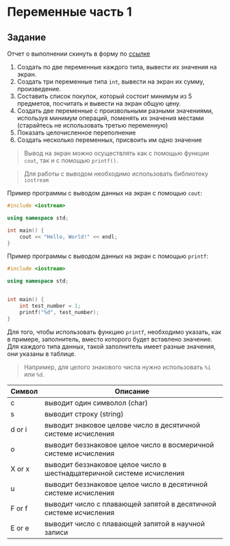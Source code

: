 # Переменные часть 1
## Задание
Отчет о выполнении скинуть в форму по [ссылке](https://forms.gle/w8zRhtG6wqNedrbK9)

1. Создать по две переменные каждого типа, вывести их значения на экран.
2. Создать три переменные типа `int`, вывести на экран их сумму, произведение.
3. Составить список покупок, который состоит минимум из 5 предметов, посчитать и вывести на экран общую цену.
4. Создать две переменные с произвольными разными значениями, используя минимум операций, поменять их значения местами (старайтесь не использовать третью переменную)
5. Показать целочисленное переполнение
6. Создать несколько переменных, присвоить им одно значение

> Вывод на экран можно осуществлять как с помощью функции `cout`, так и с помощью `printf()`.

> Для работы с выводом необходимо использовать библиотеку `iostream`

Пример программы с выводом данных на экран с помощью `cout`:
```cpp
#include <iostream>

using namespace std;

int main() {
    cout << "Hello, World!" << endl;
}
```

Пример программы с выводом данных на экран с помощью `printf`:
```cpp
#include <iostream>

using namespace std;


int main() {
    int test_number = 1;
    printf("%d", test_number);
}
```

Для того, чтобы использовать функцию `printf`, необходимо указать, как в примере, заполнитель, вместо которого будет вставлено значение. Для каждого типа данных, такой заполнитель имеет разные значения, они указаны в таблице.

>Например, для целого знакового числа нужно использовать `%i` или `%d`.

| Символ | Описание                                                                                                                                                      |
|------------------|------------------------------------------------------------------------------------------------------------------------------------------------------------------|
| c                | выводит один символол (char)                                                                                                                                       |
| s                | выводит строку (string)                                                                                                                                       |
| d or i           | выводит знаковое целове число в десятичной системе исчисления                                                                                                             |
| o                | выводит беззнаковое целое число в восмеричной системе исчисления                                   |
| X or x           | выводит беззнаковое целое число в шестнадцатеричной системе исчисления                              |
| u                | выводит беззнаковое целое число в десятичной системе исчисления                                                                                                              |
| F or f           | выводит число с плавающей запятой в десятичной системе исчисления                                                                                                     |
| E or e           | выводит число с плавающей запятой в научной записи                                                                                          |